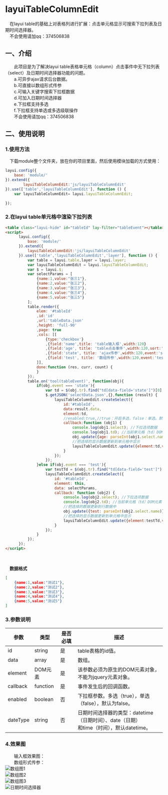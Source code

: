 # layuiTableColumnEdit
&emsp;在layui table的基础上对表格列进行扩展：点击单元格显示可搜索下拉列表及日期时间选择器。
<br/>
&emsp;不会使用请加qq：374506838

## 一、介绍
&emsp;&emsp;此项目是为了解决layui table表格单元格（column）点击事件中无下拉列表（select）及日期时间选择器功能的问题。
<br/>
&emsp;&emsp;a.可异步ajax请求后台数据。
<br/>
&emsp;&emsp;b.可直接以数组形式传参
<br/>
&emsp;&emsp;c.可输入关键字搜索下拉框数据
<br/>
&emsp;&emsp;d.可加入日期时间选择器
<br/>
&emsp;&emsp;e.下拉框支持多选
<br/>
&emsp;&emsp;f.下拉框支持单选或多选级联操作
<br/>
&emsp;&emsp;不会使用请加qq：374506838

## 二、使用说明

### 1.使用方法
&emsp;下载module整个文件夹，放在你的项目里面，然后使用模块加载的方式使用：
```javascript
layui.config({
    base: 'module/'
}).extend({
        layuiTableColumnEdit:'js/layuiTableColumnEdit'
}).use(['table','layuiTableColumnEdit'], function () {
    var layuiTableColumnEdit= layui.layuiTableColumnEdit;
    
});
```

### 2.在layui table单元格中渲染下拉列表

```html
<table class="layui-hide" id="tableId" lay-filter="tableEvent"></table>
<script>
      layui.config({
          base: 'module/'
      }).extend({
          layuiTableColumnEdit:'js/layuiTableColumnEdit'
      }).use(['table','layuiTableColumnEdit','layer'], function () {
          var table = layui.table,layer = layui.layer;
          var layuiTableColumnEdit = layui.layuiTableColumnEdit;
          var $ = layui.$;
          var selectParams = [
              {name:1,value:"张三1"},
              {name:2,value:"张三2"},
              {name:3,value:"张三3"},
              {name:4,value:"张三4"},
              {name:5,value:"张三5"}
          ];
          table.render({
              elem: '#tableId'
              ,id:'id'
              ,url:'tableData.json'
              ,height: 'full-90'
              ,page: true
              ,cols: [[
                  {type:'checkbox'}
                  ,{field:'name',title: 'table输入框',width:120}
                  ,{field:'age', title: 'table点击事件',width:120,sort:'true'}
                  ,{field:'state', title: 'ajax传参',width:120,event:'state'}
                  ,{field:'test', title: '数组传参',width:120,event:'test',sort:'true'}
              ]],
              done:function (res, curr, count) {
              }
          });
          table.on('tool(tableEvent)', function(obj){
              if(obj.event === 'state'){
                  var td = $(obj.tr).find("td[data-field='state']")[0];
                  $.getJSON('selectData.json',{},function (result) {
                      layuiTableColumnEdit.createSelect({
                          id:'#tableId',
                          data:result.data,
                          element:td,
                          //enabled:true,//true：开启多选，false：单选。默认为false
                          callback:function (obj1) {
                              console.log(obj1.select); //下拉选项数据
                              console.log(obj1.td); //当前单元格（td）DOM元素
                              obj.update({age: parseInt(obj1.select.name)});
                              //把选择的显示数据更新到单元格中显示
                              layuiTableColumnEdit.update({element:td,value:obj1.select.value});
                          }
                      });
                  });
              }else if(obj.event === 'test'){
                  var testTd = $(obj.tr).find("td[data-field='test']")[0];
                  layuiTableColumnEdit.createSelect({
                      id: '#tableId',
                      element: this,
                      data: selectParams,
                      callback: function (obj2) {
                          console.log(obj2.select); //下拉选项数据
                          console.log(obj2.td); //当前单元格（td）DOM元素
                          //把选择的数据更新到行数据中
                          obj.update({test: parseInt(obj2.select.name)});
                          //把选择的显示数据更新到单元格中显示
                          layuiTableColumnEdit.update({element:testTd,value:obj2.select.value});
                      }
                  });
              }
          });
      });
</script>
```


<br/>

&emsp;**数据格式**

```json
[
    {name:1,value:"测试1"},
    {name:2,value:"测试2"},
    {name:3,value:"测试3"},
    {name:4,value:"测试4"},
    {name:5,value:"测试5"}
]
```

### 3.参数说明
参数 | 类型 | 是否必填 | 描述 |
--- | --- | --- | ---
id        | string | 是 | table表格的id值。
data      | array | 是 | 数组。
element   | DOM元素 | 是 | 该参数必须为原生的DOM元素对象，不能为jquery元素对象。
callback  | function | 是 | 事件发生后的回调函数。
enabled   | boolean | 否 | 下拉框参数。多选（true），单选（false），默认为false。
dateType  | string | 否 | 日期时间选择器的类型：datetime（日期时间）、date（日期）<br/>和time（时间），默认datetime。


### 4.效果图
&emsp;&emsp;输入框效果图：<br/>
&emsp;&emsp;数组形式传参：<br/>
![数组图1](https://images.gitee.com/uploads/images/2019/1201/005920_6bd870bd_1588195.png "2.png")
<br/>
![数组图2](https://images.gitee.com/uploads/images/2019/1201/005950_d701b34f_1588195.png "3.png")
<br/>
![数组图3](https://images.gitee.com/uploads/images/2019/1201/010015_121379ce_1588195.png "4.png")
<br/>
![日期时间选择器](https://images.gitee.com/uploads/images/2020/0309/222505_589db2d6_1588195.png "123333.png")
